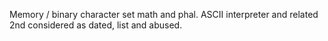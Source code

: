 Memory / binary character set math and phal. ASCII interpreter and related 2nd considered as dated, list and abused.
